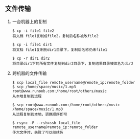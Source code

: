 ## 文件传输
1. 一台机器上的复制  
    ````
    $ cp -i file1 file2
    将文档 file1复制成file2，复制后名称被改file2

    $ cp -i file1 dir1
    将文档 file1复制到dir1目录下，复制后名称仍未file1

    $ cp -r dir1 dir2
    将目录dir1下的所有文件复制到dir2目录下，复制结果目录被改名为dir2
2. 跨机器的文件传输
    ````
    $ scp local_file remote_username@remote_ip:remote_folder 
    $ scp /home/space/music/1.mp3 root@www.runoob.com:/home/root/others/music 
    从本地复制到远程

    $ scp root@www.runoob.com:/home/root/others/music /home/space/music/1.mp3 
    从远程复制到本地，调换顺序即可

    $ rsync -P --rsh=ssh local_file remote_username@remote_ip:remote_folder 
    传大文件时，失败了可以继续传